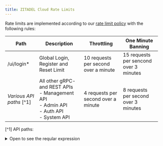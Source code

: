 ```yaml
---
title: ZITADEL Cloud Rate Limits
---
```


Rate limits are implemented according to our [rate limit policy](/legal/rate-limit-policy.md) with the following rules:

| Path                     | Description                            | Throttling                           | One Minute Banning        |
|--------------------------|----------------------------------------|--------------------------------------|----------------------------------------|
| /ui/login*               | Global Login, Register and Reset Limit | 10 requests per second over a minute | 15 requests per sencond over 3 minutes |
| *Various API paths* [^1] | All other gRPC- and REST APIs<br/> - Management API<br/>- Admin API<br/>- Auth API<br/>- System API | 4 requests per second over a minute       | 8 requests per second over 3 minutes   |

[^1] API paths:
<details>
    <summary>Open to see the reqular expression</summary>
    <pre>
/system/v[0-9]+/.*|/auth/v[0-9]+/.|/admin/v[0-9]+/.|/management/v[0-9]+/.*|zitadel\.system\.v[0-9]+\.SystemService/.*|zitadel\.admin\.v[0-9]+\.AdminService/.*|zitadel\.auth\.v[0-9]+\.AuthService/.*|zitadel\.management\.v[0-9]+\.ManagementService/.*
    </pre>
</details>
